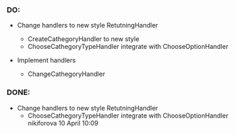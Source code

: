 ### DO:
- Change handlers to new style RetutningHandler
    - CreateCathegoryHandler to new style
    - ChooseCathegoryTypeHandler integrate with ChooseOptionHandler

- Implement handlers
    - ChangeCathegoryHandler

### DONE:
- Change handlers to new style RetutningHandler
    - ChooseCathegoryTypeHandler integrate with ChooseOptionHandler nikiforova 10 April 10:09